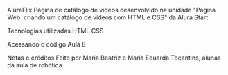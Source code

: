 AluraFlix
Página de catálogo de vídeos desenvolvido na unidade "Página Web: criando um catálogo de vídeos com HTML e CSS" da Alura Start.

Tecnologias utilizadas
HTML
CSS

Acessando o código
Aula 8

Notas e créditos
Feito por Maria Beatriz e Maria Eduarda Tocantins, alunas da aula de robótica.
